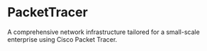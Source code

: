 # PacketTracer
A comprehensive network infrastructure tailored for a small-scale enterprise using Cisco Packet Tracer.

